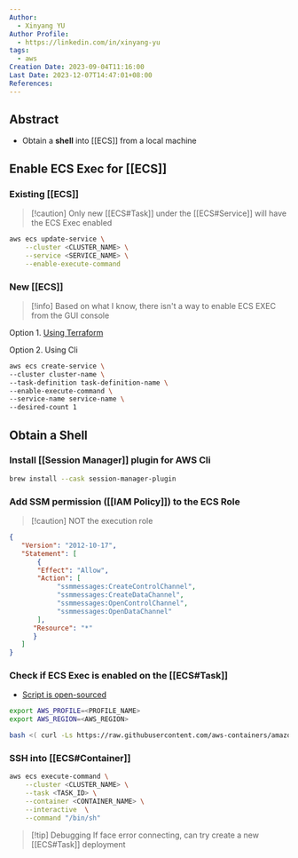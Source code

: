 ```yaml
---
Author:
  - Xinyang YU
Author Profile:
  - https://linkedin.com/in/xinyang-yu
tags:
  - aws
Creation Date: 2023-09-04T11:16:00
Last Date: 2023-12-07T14:47:01+08:00
References: 
---
```

## Abstract
- Obtain a **shell** into [[ECS]] from a local machine

## Enable ECS Exec for [[ECS]]
### Existing [[ECS]]
>[!caution] Only new [[ECS#Task]] under the [[ECS#Service]] will have the ECS Exec enabled
```bash
aws ecs update-service \
    --cluster <CLUSTER_NAME> \
    --service <SERVICE_NAME> \
    --enable-execute-command
```


### New [[ECS]]
>[!info]
>Based on what I know, there isn't a way to enable ECS EXEC from the GUI console

Option 1. [Using Terraform](https://registry.terraform.io/providers/hashicorp/aws/latest/docs/resources/ecs_service#enable_execute_command)

Option 2. Using Cli
```bash
aws ecs create-service \
--cluster cluster-name \
--task-definition task-definition-name \
--enable-execute-command \
--service-name service-name \
--desired-count 1
``` 

## Obtain a Shell
### Install [[Session Manager]] plugin for AWS Cli
```bash
brew install --cask session-manager-plugin
```

### Add SSM permission ([[IAM Policy]]) to the ECS Role
>[!caution] NOT the execution role

```json
{
   "Version": "2012-10-17",
   "Statement": [
       {
       "Effect": "Allow",
       "Action": [
            "ssmmessages:CreateControlChannel",
            "ssmmessages:CreateDataChannel",
            "ssmmessages:OpenControlChannel",
            "ssmmessages:OpenDataChannel"
       ],
      "Resource": "*"
      }
   ]
}
```

### Check if ECS Exec is enabled on the [[ECS#Task]]
- [Script is open-sourced](https://github.com/aws-containers/amazon-ecs-exec-checker)
```bash
export AWS_PROFILE=<PROFILE_NAME>
export AWS_REGION=<AWS_REGION>

bash <( curl -Ls https://raw.githubusercontent.com/aws-containers/amazon-ecs-exec-checker/main/check-ecs-exec.sh ) <CLUSTER_NAME> <TASK_ID>
```

### SSH into [[ECS#Container]]
```bash
aws ecs execute-command \
	--cluster <CLUSTER_NAME> \
	--task <TASK_ID> \
	--container <CONTAINER_NAME> \
	--interactive  \
	--command "/bin/sh" 
```
>[!tip] Debugging
>If face error connecting, can try create a new [[ECS#Task]] deployment


